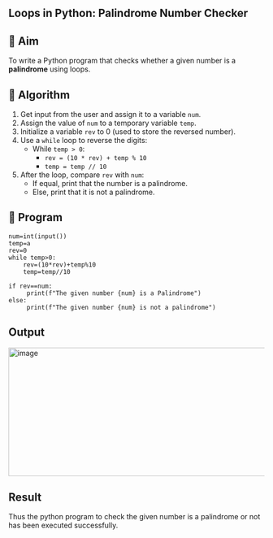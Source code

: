 ## Loops in Python: Palindrome Number Checker

## 🎯 Aim
To write a Python program that checks whether a given number is a **palindrome** using loops.

## 🧠 Algorithm
1. Get input from the user and assign it to a variable `num`.
2. Assign the value of `num` to a temporary variable `temp`.
3. Initialize a variable `rev` to 0 (used to store the reversed number).
4. Use a `while` loop to reverse the digits:
   - While `temp > 0`:
     - `rev = (10 * rev) + temp % 10`
     - `temp = temp // 10`
5. After the loop, compare `rev` with `num`:
   - If equal, print that the number is a palindrome.
   - Else, print that it is not a palindrome.

## 🧾 Program
~~~
num=int(input())
temp=a
rev=0
while temp>0:
    rev=(10*rev)+temp%10
    temp=temp//10
    
if rev==num:
     print(f"The given number {num} is a Palindrome")
else:
     print(f"The given number {num} is not a palindrome")

~~~
## Output

<img width="984" height="253" alt="image" src="https://github.com/user-attachments/assets/71e82a71-6439-460a-afbf-3dc7fdcd5607" />


## Result
Thus the python program to check the given number is a palindrome or not has been executed successfully.
